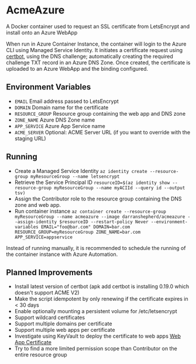 AcmeAzure
=

A Docker container used to request an SSL certificate from LetsEncrypt and install onto an Azure WebApp

When run in Azure Container Instance, the container will login to the Azure CLI using Managed Service Identity. It initiates a certificate request using [certbot](https://certbot.eff.org/), using the DNS challenge; automatically creating the required challenge TXT record in an Azure DNS Zone. Once created, the certificate is uploaded to an Azure WebApp and the binding configured.

Environment Variables
-
* `EMAIL` Email address passed to LetsEncrypt
* `DOMAIN` Domain name for the certificate
* `RESOURCE_GROUP` Resource group containing the web app and DNS zone
* `ZONE_NAME` Azure DNS Zone name
* `APP_SERVICE` Azure App Service name
* `ACME_SERVER` Optional: ACME Server URL (if you want to override with the staging URL)

Running
-
* Create a Managed Service Identity `az identity create --resource-group myResourceGroup --name letsencrypt`
* Retrieve the Service Principal ID `resourceID=$(az identity show --resource-group myResourceGroup --name myACIId --query id --output tsv)`
* Assign the Contributor role to the resource group containing the DNS zone and web app.
* Run container instance `az container create --resource-group myResourceGroup --name acmeazure --image darranshepherd/acmeazure --assign-identity $resourceID --restart-policy Never --environment-variables EMAIL="foo@bar.com" DOMAIN=bar.com RESOURCE_GROUP=myResourceGroup ZONE_NAME=bar.com APP_SERVICE=appservice`

Instead of running manually, it is recommended to schedule the running of the container instance with Azure Automation.

Planned Improvements
-
* Install latest version of certbot (apk add certbot is installing 0.19.0 which doesn't support ACME V2)
* Make the script idempotent by only renewing if the certificate expires in < 30 days
* Enable optionally mounting a persistent volume for /etc/letsencrypt
* Support wildcard certificates
* Support multiple domains per certificate
* Support multiple web apps per certificate
* Investigate using KeyVault to deploy the certificate to web apps [Web App Certificate](https://blogs.msdn.microsoft.com/appserviceteam/2016/05/24/deploying-azure-web-app-certificate-through-key-vault/)
* Try to find a more limited permission scope than Contributor on the entire resource group